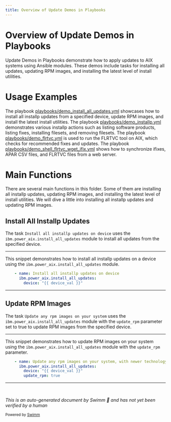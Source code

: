 ```yaml
---
title: Overview of Update Demos in Playbooks
---
```

# Overview of Update Demos in Playbooks

Update Demos in Playbooks demonstrate how to apply updates to AIX systems using Ansible modules. These demos include tasks for installing all updates, updating RPM images, and installing the latest level of install utilities.

# Usage Examples

The playbook <SwmPath>[playbooks/demo_install_all_updates.yml](playbooks/demo_install_all_updates.yml)</SwmPath> showcases how to install all installp updates from a specified device, update RPM images, and install the latest install utilities. The playbook <SwmPath>[playbooks/demo_installp.yml](playbooks/demo_installp.yml)</SwmPath> demonstrates various installp actions such as listing software products, listing fixes, installing filesets, and removing filesets. The playbook <SwmPath>[playbooks/demo_flrtvc.yml](playbooks/demo_flrtvc.yml)</SwmPath> is used to run the FLRTVC tool on AIX, which checks for recommended fixes and updates. The playbook <SwmPath>[playbooks/demo_shell_flrtvc_wget_ifix.yml](playbooks/demo_shell_flrtvc_wget_ifix.yml)</SwmPath> shows how to synchronize ifixes, APAR CSV files, and FLRTVC files from a web server.

# Main Functions

There are several main functions in this folder. Some of them are installing all installp updates, updating RPM images, and installing the latest level of install utilities. We will dive a little into installing all installp updates and updating RPM images.

## Install All Installp Updates

The task <SwmToken path="playbooks/demo_install_all_updates.yml" pos="10:6:16" line-data="    - name: Install all installp updates on device">`Install all installp updates on device`</SwmToken> uses the <SwmToken path="playbooks/demo_install_all_updates.yml" pos="11:1:5" line-data="      ibm.power_aix.install_all_updates:">`ibm.power_aix.install_all_updates`</SwmToken> module to install all updates from the specified device.

<SwmSnippet path="/playbooks/demo_install_all_updates.yml" line="10">

---

This snippet demonstrates how to install all installp updates on a device using the <SwmToken path="playbooks/demo_install_all_updates.yml" pos="11:1:5" line-data="      ibm.power_aix.install_all_updates:">`ibm.power_aix.install_all_updates`</SwmToken> module.

```yaml
    - name: Install all installp updates on device
      ibm.power_aix.install_all_updates:
        device: "{{ device_val }}"
```

---

</SwmSnippet>

## Update RPM Images

The task <SwmToken path="playbooks/demo_install_all_updates.yml" pos="14:6:18" line-data="    - name: Update any rpm images on your system, with newer technology levels from the /images directory">`Update any rpm images on your system`</SwmToken> uses the <SwmToken path="playbooks/demo_install_all_updates.yml" pos="11:1:5" line-data="      ibm.power_aix.install_all_updates:">`ibm.power_aix.install_all_updates`</SwmToken> module with the <SwmToken path="playbooks/demo_install_all_updates.yml" pos="17:1:1" line-data="        update_rpm: true">`update_rpm`</SwmToken> parameter set to true to update RPM images from the specified device.

<SwmSnippet path="/playbooks/demo_install_all_updates.yml" line="14">

---

This snippet demonstrates how to update RPM images on your system using the <SwmToken path="playbooks/demo_install_all_updates.yml" pos="15:1:5" line-data="      ibm.power_aix.install_all_updates:">`ibm.power_aix.install_all_updates`</SwmToken> module with the <SwmToken path="playbooks/demo_install_all_updates.yml" pos="17:1:1" line-data="        update_rpm: true">`update_rpm`</SwmToken> parameter.

```yaml
    - name: Update any rpm images on your system, with newer technology levels from the /images directory
      ibm.power_aix.install_all_updates:
        device: "{{ device_val }}"
        update_rpm: true
```

---

</SwmSnippet>

&nbsp;

*This is an auto-generated document by Swimm 🌊 and has not yet been verified by a human*

<SwmMeta version="3.0.0" repo-id="Z2l0aHViJTNBJTNBYW5zaWJsZS1wb3dlci1haXglM0ElM0Fzd2ltbWlv" repo-name="ansible-power-aix"><sup>Powered by [Swimm](/)</sup></SwmMeta>
